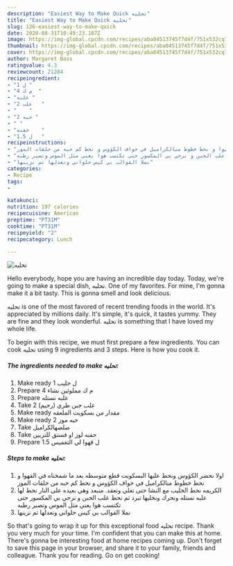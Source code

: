 ```yaml
---
description: "Easiest Way to Make Quick تحليه"
title: "Easiest Way to Make Quick تحليه"
slug: 126-easiest-way-to-make-quick
date: 2020-08-31T10:49:23.187Z
image: https://img-global.cpcdn.com/recipes/aba04513745f7d4f/751x532cq70/الصورة-الرئيسية-لوصفةتحليه.jpg
thumbnail: https://img-global.cpcdn.com/recipes/aba04513745f7d4f/751x532cq70/الصورة-الرئيسية-لوصفةتحليه.jpg
cover: https://img-global.cpcdn.com/recipes/aba04513745f7d4f/751x532cq70/الصورة-الرئيسية-لوصفةتحليه.jpg
author: Margaret Bass
ratingvalue: 4.3
reviewcount: 21284
recipeingredient:
- "1 ل "
- "4 م ك  "
- "علبه "
- "2 علب   "
- "    "
- "2 حبه "
- " "
- "حفنه    "
- "1.5 ل   "
recipeinstructions:
- "اولا نحضر الكؤوس ونحط عليها البسكويت قطع متوسطه بعد ما شمخناه في القهوا و نحط خطوط منالكراميل في حواف الكؤوس و نحط كم حبه من حلقات الموز"
- "الكريمه نحط الحليب مع النشا حتى تغلي وتعقد. منبعد وهي بعيده على النار نحط لها علبه نستله ونحرك ونخليها تبرد ثم نحط علب الجبن و نرحي بي المكسور حتى تكتسب هوا يعني مثل الموس وتصير رطبه"
- "نملا القوالب بي كيس حلواني ونعدلها ثم نزينها"
categories:
- Recipe
tags:
- 

katakunci:  
nutrition: 197 calories
recipecuisine: American
preptime: "PT31M"
cooktime: "PT31M"
recipeyield: "2"
recipecategory: Lunch

---
```



![تحليه](https://img-global.cpcdn.com/recipes/aba04513745f7d4f/751x532cq70/الصورة-الرئيسية-لوصفةتحليه.jpg)

Hello everybody, hope you are having an incredible day today. Today, we're going to make a special dish, تحليه. One of my favorites. For mine, I'm gonna make it a bit tasty. This is gonna smell and look delicious.

تحليه is one of the most favored of recent trending foods in the world. It's appreciated by millions daily. It's simple, it's quick, it tastes yummy. They are fine and they look wonderful. تحليه is something that I have loved my whole life.




To begin with this recipe, we must first prepare a few ingredients. You can cook تحليه using 9 ingredients and 3 steps. Here is how you cook it.

<!--inarticleads1-->

##### The ingredients needed to make تحليه:

1. Make ready 1 ل حليب
1. Prepare 4 م ك مملوئين نشاء
1. Prepare علبه نستله
1. Take 2 علب جبن طري (رجيم)
1. Make ready  مقدار من بسكويت الملعقه
1. Make ready 2 حبه موز
1. Take  صلصهالكراميل
1. Take حفنه لوز او فستق للتزيين
1. Prepare 1.5 ل قهوا لي التغميس




<!--inarticleads2-->

##### Steps to make تحليه:

1. اولا نحضر الكؤوس ونحط عليها البسكويت قطع متوسطه بعد ما شمخناه في القهوا و نحط خطوط منالكراميل في حواف الكؤوس و نحط كم حبه من حلقات الموز
1. الكريمه نحط الحليب مع النشا حتى تغلي وتعقد. منبعد وهي بعيده على النار نحط لها علبه نستله ونحرك ونخليها تبرد ثم نحط علب الجبن و نرحي بي المكسور حتى تكتسب هوا يعني مثل الموس وتصير رطبه
1. نملا القوالب بي كيس حلواني ونعدلها ثم نزينها




So that's going to wrap it up for this exceptional food تحليه recipe. Thank you very much for your time. I'm confident that you can make this at home. There's gonna be interesting food at home recipes coming up. Don't forget to save this page in your browser, and share it to your family, friends and colleague. Thank you for reading. Go on get cooking!

